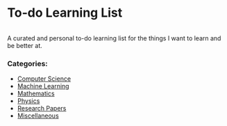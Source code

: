 # To-do Learning List

<img src="https://img.shields.io/github/last-commit/basnetsoyuj/learning?label=Last%20Learned" alt=""/>

A curated and personal to-do learning list for the things I want to learn and be better at.

### Categories:

- [Computer Science](https://github.com/basnetsoyuj/learning/tree/master/computer-science)
- [Machine Learning](https://github.com/basnetsoyuj/learning/tree/master/machine-learning)
- [Mathematics](https://github.com/basnetsoyuj/learning/tree/master/mathematics)
- [Physics](https://github.com/basnetsoyuj/learning/tree/master/physics)
- [Research Papers](https://github.com/basnetsoyuj/learning/tree/master/research-papers)
- [Miscellaneous](https://github.com/basnetsoyuj/learning/tree/master/miscellaneous)
